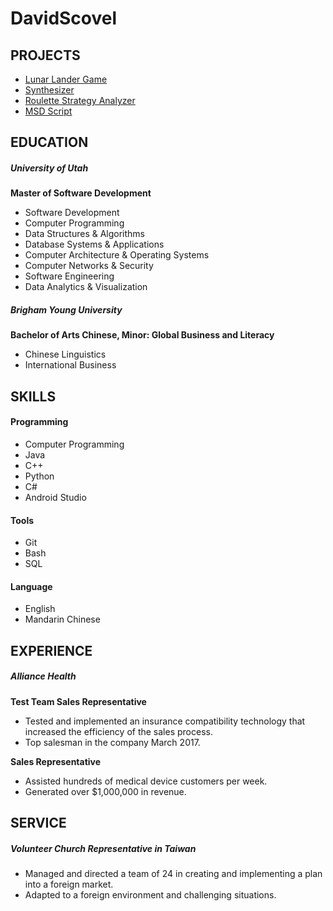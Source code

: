 # DavidScovel

## PROJECTS
  * [Lunar Lander Game](https://github.com/davidoscovel/DavidScovel/tree/master/LunarLander)
  * [Synthesizer](https://github.com/davidoscovel/DavidScovel/tree/master/Synthesizer)
  * [Roulette Strategy Analyzer](https://github.com/davidoscovel/DavidScovel/tree/master/RouletteStrategy)
  * [MSD Script](https://github.com/davidoscovel/DavidScovel/tree/master/MSDScript)
 
## EDUCATION	
##### University of Utah

**Master of Software Development**		
  * Software Development
  * Computer Programming
  * Data Structures & Algorithms
  * Database Systems & Applications
  * Computer Architecture & Operating Systems
  * Computer Networks & Security
  * Software Engineering
  * Data Analytics & Visualization
 
##### Brigham Young University

**Bachelor of Arts Chinese, Minor: Global Business and Literacy**
  * Chinese Linguistics
  * International Business
 
## SKILLS 
#### Programming
  * Computer Programming
  * Java
  * C++
  * Python
  * C#
  * Android Studio
#### Tools
  * Git
  * Bash
  * SQL
#### Language		
  * English
  * Mandarin Chinese
 
## EXPERIENCE	
##### Alliance Health

**Test Team Sales Representative**
  * Tested and implemented an insurance compatibility technology that increased the efficiency of the sales process.
  * Top salesman in the company March 2017.
  
**Sales Representative**
  * Assisted hundreds of medical device customers per week.
  * Generated over $1,000,000 in revenue.
 
## SERVICE	
##### Volunteer Church Representative in Taiwan
  * Managed and directed a team of 24 in creating and implementing a plan into a foreign market.
  * Adapted to a foreign environment and challenging situations.
  
